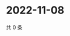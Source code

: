 # 2022-11-08

共 0 条

<!-- BEGIN WEIBO -->
<!-- 最后更新时间 Tue Nov 08 2022 11:49:08 GMT+0800 (China Standard Time) -->

<!-- END WEIBO -->
